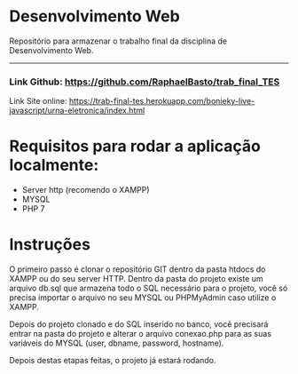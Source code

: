# Desenvolvimento Web

Repositório para armazenar o trabalho final da disciplina de Desenvolvimento Web.

---

### Link Github: https://github.com/RaphaelBasto/trab_final_TES

Link Site online: https://trab-final-tes.herokuapp.com/bonieky-live-javascript/urna-eletronica/index.html

# Requisitos para rodar a aplicação localmente:

- Server http (recomendo o XAMPP)
- MYSQL
- PHP 7

# Instruções

O primeiro passo é clonar o repositório GIT dentro da pasta htdocs do XAMPP ou do seu server HTTP. Dentro da pasta do projeto existe um arquivo db.sql que armazena todo o SQL necessário para o projeto, você só precisa importar o arquivo no seu MYSQL ou PHPMyAdmin caso utilize o XAMPP.

Depois do projeto clonado e do SQL inserido no banco, você precisará entrar na pasta do projeto e alterar o arquivo conexao.php para as suas variáveis do MYSQL (user, dbname, password, hostname).

Depois destas etapas feitas, o projeto já estará rodando.
